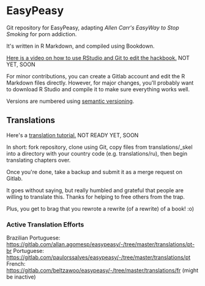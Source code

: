 # EasyPeasy

Git repository for EasyPeasy, adapting *Allen Carr's EasyWay to Stop Smoking* for porn addiction.

It's written in R Markdown, and compiled using Bookdown.

[Here is a video on how to use RStudio and Git to edit the hackbook.]() NOT YET, SOON

For minor contributions, you can create a Gitlab account and edit the R Markdown files directly. However, for major changes, you'll probably want to download R Studio and compile it to make sure everything works well.

Versions are numbered using [semantic versioning](https://semver.org).

## Translations

Here's a [translation tutorial.]() NOT READY YET, SOON

In short: fork repository, clone using Git, copy files from translations/_skel into a directory with your country code (e.g. translations/ru), then begin translating chapters over.

Once you're done, take a backup and submit it as a merge request on Gitlab.

It goes without saying, but really humbled and grateful that people are willing to translate this. Thanks for helping to free others from the trap.

Plus, you get to brag that you rewrote a rewrite (of a rewrite) of a book! :o)

### Active Translation Efforts

Brazilian Portuguese: https://gitlab.com/allan.agomesp/easypeasy/-/tree/master/translations/pt-br
Portuguese: https://gitlab.com/paulorssalves/easypeasy/-/tree/master/translations/pt
French: https://gitlab.com/beltzawoo/easypeasy/-/tree/master/translations/fr (might be inactive)

